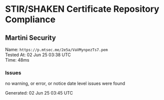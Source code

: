 # STIR/SHAKEN Certificate Repository Compliance

## Martini Security

Name: `https://p.mtsec.me/2e5a/VaVMynpezTs7.pem`\
Tested At: 02 Jun 25 03:38 UTC\
Time: 48ms

### Issues

no warning, or error, or notice date level issues were found

Generated: 02 Jun 25 03:45 UTC